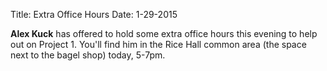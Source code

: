 Title: Extra Office Hours
Date: 1-29-2015

**Alex Kuck** has offered to hold some extra office hours this evening
  to help out on Project 1.  You'll find him in the Rice Hall common
  area (the space next to the bagel shop) today, 5-7pm.

